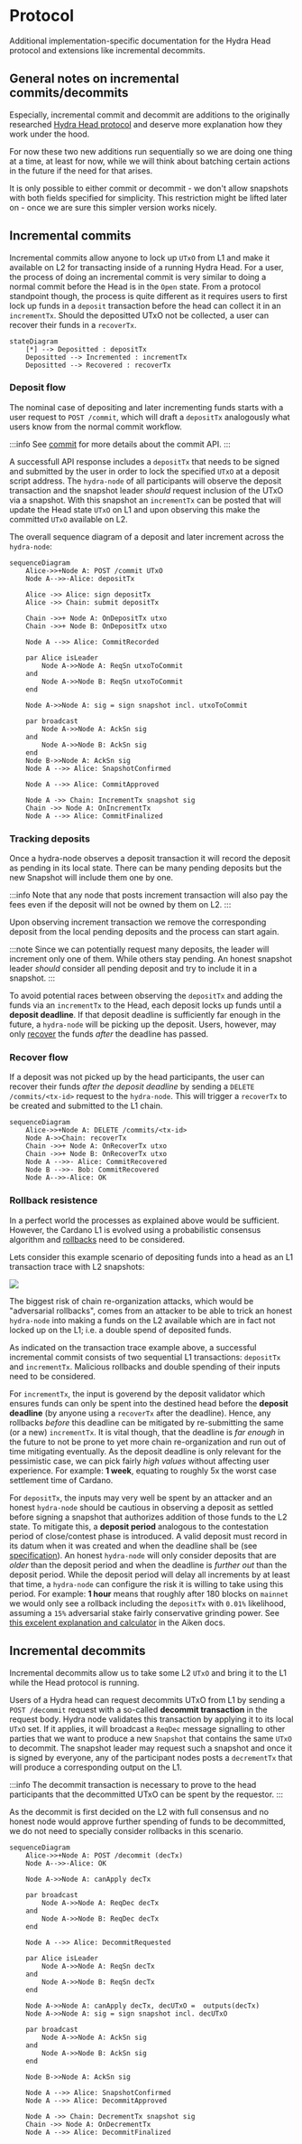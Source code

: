 # Protocol

Additional implementation-specific documentation for the Hydra Head protocol and extensions like incremental decommits.

## General notes on incremental commits/decommits

Especially, incremental commit and decommit are additions to the originally researched [Hydra Head protocol](https://eprint.iacr.org/2020/299.pdf) and deserve more explanation how they work under the hood. 

For now these two new additions run sequentially so we are doing one thing at a time, at least for now, while we will think about batching certain actions in the future if the need for that arises.

It is only possible to either commit or decommit - we don't allow snapshots with both fields specified for simplicity. This restriction might be lifted later on - once we are sure this simpler version works nicely.

## Incremental commits

Incremental commits allow anyone to lock up `UTxO` from L1 and make it available on L2 for transacting inside of a running Hydra Head. For a user, the process of doing an incremental commit is very similar to doing a normal commit before the Head is in the `Open` state. From a protocol standpoint though, the process is quite different as it requires users to first lock up funds in a `deposit` transaction before the head can collect it in an `incrementTx`. Should the depositted UTxO not be collected, a user can recover their funds in a `recoverTx`.

```mermaid
stateDiagram
    [*] --> Depositted : depositTx
    Depositted --> Incremented : incrementTx
    Depositted --> Recovered : recoverTx
```

### Deposit flow

The nominal case of depositing and later incrementing funds starts with a user request to `POST /commit`, which will draft a `depositTx` analogously what users know from the normal commit workflow.

:::info
See [commit](./commit.md) for more details about the commit API.
:::

A successfull API response includes a `depositTx` that needs to be signed and submitted by the user in order to lock the specified `UTxO` at a deposit script address. The `hydra-node` of all participants will observe the deposit transaction and the snapshot leader _should_ request inclusion of the UTxO via a snapshot. With this snapshot an `incrementTx` can be posted that will update the Head state `UTxO` on L1 and upon observing this make the committed `UTxO` available on L2.

The overall sequence diagram of a deposit and later increment across the `hydra-node`:

```mermaid
sequenceDiagram
    Alice->>+Node A: POST /commit UTxO
    Node A-->>-Alice: depositTx

    Alice ->> Alice: sign depositTx
    Alice ->> Chain: submit depositTx

    Chain ->>+ Node A: OnDepositTx utxo
    Chain ->>+ Node B: OnDepositTx utxo

    Node A -->> Alice: CommitRecorded

    par Alice isLeader
        Node A->>Node A: ReqSn utxoToCommit
    and
        Node A->>Node B: ReqSn utxoToCommit
    end

    Node A->>Node A: sig = sign snapshot incl. utxoToCommit

    par broadcast
        Node A->>Node A: AckSn sig
    and
        Node A->>Node B: AckSn sig
    end
    Node B->>Node A: AckSn sig
    Node A -->> Alice: SnapshotConfirmed

    Node A -->> Alice: CommitApproved

    Node A ->> Chain: IncrementTx snapshot sig
    Chain ->> Node A: OnIncrementTx
    Node A -->> Alice: CommitFinalized
```

### Tracking deposits

Once a hydra-node observes a deposit transaction it will record the deposit as pending in its local state. There can be many pending deposits but the new Snapshot will include them one by one.

:::info
Note that any node that posts increment transaction will also pay the fees even if the deposit will not be owned by them on L2.
:::

Upon observing increment transaction we remove the corresponding deposit from the local pending deposits and the process can start again.

:::note
Since we can potentially request many deposits, the leader will increment only one of them. While others stay pending. An honest snapshot leader _should_ consider all pending deposit and try to include it in a snapshot.
:::

To avoid potential races between observing the `depositTx` and adding the funds via an `incrementTx` to the Head, each deposit locks up funds until a **deposit deadline**. If that deposit deadline is sufficiently far enough in the future, a `hydra-node` will be picking up the deposit. Users, however, may only [recover](#recover-flow) the funds *after* the deadline has passed.

### Recover flow

If a deposit was not picked up by the head participants, the user can recover their funds _after the deposit deadline_ by sending a `DELETE /commits/<tx-id>` request to the `hydra-node`. This will trigger a `recoverTx` to be created and submitted to the L1 chain.

```mermaid
sequenceDiagram
    Alice->>+Node A: DELETE /commits/<tx-id>
    Node A->>Chain: recoverTx
    Chain ->>+ Node A: OnRecoverTx utxo
    Chain ->>+ Node B: OnRecoverTx utxo
    Node A -->>- Alice: CommitRecovered
    Node B -->>- Bob: CommitRecovered
    Node A-->>-Alice: OK

```

### Rollback resistence

In a perfect world the processes as explained above would be sufficient. However, the Cardano L1 is evolved using a probabilistic consensus algorithm and [rollbacks](./rollbacks) need to be considered.

Lets consider this example scenario of depositing funds into a head as an L1 transaction trace with L2 snapshots:

![](./deposit-increment.svg)

The biggest risk of chain re-organization attacks, which would be "adversarial rollbacks", comes from an attacker to be able to trick an honest `hydra-node` into making a funds on the L2 available which are in fact not locked up on the L1; i.e. a double spend of deposited funds.

As indicated on the transaction trace example above, a successful incremental commit consists of two sequential L1 transactions: `depositTx` and `incrementTx`. Malicious rollbacks and double spending of their inputs need to be considered.

For `incrementTx`, the input is goverend by the deposit validator which ensures funds can only be spent into the destined head before the **deposit deadline** (by anyone using a `recoverTx` after the deadline). Hence, any rollbacks _before_ this deadline can be mitigated by re-submitting the same (or a new) `incrementTx`. It is vital though, that the deadline is _far enough_ in the future to not be prone to yet more chain re-organization and run out of time mitigating eventually. As the deposit deadline is only relevant for the pessimistic case, we can pick fairly *high values* without affecting user experience. For example: **1 week**, equating to roughly 5x the worst case settlement time of Cardano.

For `depositTx`, the inputs may very well be spent by an attacker and an honest `hydra-node` should be cautious in observing a deposit as settled before signing a snapshot that authorizes addition of those funds to the L2 state. To mitigate this, a **deposit period** analogous to the contestation period of close/contest phase is introduced. A valid deposit must record in its datum when it was created and when the deadline shall be (see [specification](./specification.md)). An honest `hydra-node` will only consider deposits that are _older_ than the deposit period and when the deadline is _further out_ than the deposit period. While the deposit period will delay all increments by at least that time, a `hydra-node` can configure the risk it is willing to take using this period. For example: **1 hour** means that roughly after 180 blocks on `mainnet` we would only see a rollback including the `depositTx` with `0.01%` likelihood, assuming a `15%` adversarial stake fairly conservative grinding power. See [this excelent explanation and calculator](https://aiken-lang.org/fundamentals/what-i-wish-i-knew#transaction-latency-vs-finality) in the Aiken docs. 

## Incremental decommits

Incremental decommits allow us to take some L2 `UTxO` and bring it to the L1 while the Head protocol is running.

Users of a Hydra head can request decommits UTxO from L1 by sending a `POST /decommit` request with a so-called **decommit transaction** in the request body. Hydra node validates this transaction by applying it to its local `UTxO` set. If it applies, it will broadcast a `ReqDec` message signalling to other parties that we want to produce a new `Snapshot` that contains the same `UTxO` to decommit. The snapshot leader may request such a snapshot and once it is signed by everyone, any of the participant nodes posts a `decrementTx` that will produce a corresponding output on the L1.

:::info
The decommit transaction is necessary to prove to the head participants that the decommitted UTxO can be spent by the requestor.
:::

As the decommit is first decided on the L2 with full consensus and no honest node would approve further spending of funds to be decommitted, we do not need to specially consider rollbacks in this scenario.

```mermaid
sequenceDiagram
    Alice->>+Node A: POST /decommit (decTx)
    Node A-->>-Alice: OK

    Node A->>Node A: canApply decTx

    par broadcast
        Node A->>Node A: ReqDec decTx
    and
        Node A->>Node B: ReqDec decTx
    end

    Node A -->> Alice: DecommitRequested

    par Alice isLeader
        Node A->>Node A: ReqSn decTx
    and
        Node A->>Node B: ReqSn decTx
    end

    Node A->>Node A: canApply decTx, decUTxO =  outputs(decTx)
    Node A->>Node A: sig = sign snapshot incl. decUTxO

    par broadcast
        Node A->>Node A: AckSn sig
    and
        Node A->>Node B: AckSn sig
    end

    Node B->>Node A: AckSn sig

    Node A -->> Alice: SnapshotConfirmed
    Node A -->> Alice: DecommitApproved

    Node A ->> Chain: DecrementTx snapshot sig
    Chain ->> Node A: OnDecrementTx
    Node A -->> Alice: DecommitFinalized
```
